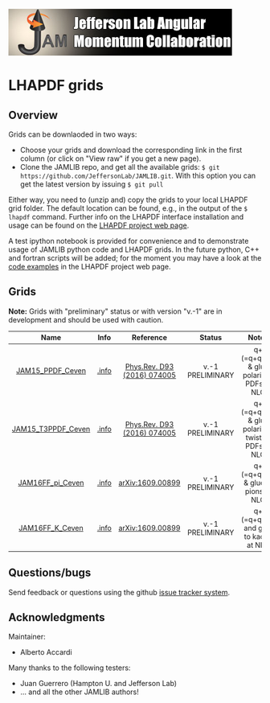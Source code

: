 [![jamlogo](../gallery/jam.jpg)](http://www.jlab.org/jam)

# LHAPDF grids 

## Overview

Grids can be downlaoded in two ways:

* Choose your grids and download the corresponding link in the first column (or click on "View raw" if you get a new page).
* Clone the JAMLIB repo, and get all the available grids:  `$ git https://github.com/JeffersonLab/JAMLIB.git`. With this option you can get the latest version by issuing `$ git pull`

Either way, you need to (unzip and) copy the grids to your local LHAPDF grid folder. The default location can be found, e.g., in the output of the `$ lhapdf` command. Further info on the LHAPDF interface installation and usage can be found on the [LHAPDF project web page](https://lhapdf.hepforge.org/).

A test ipython notebook is provided for convenience and to demonstrate usage of JAMLIB python code and LHAPDF grids. In the future python, C++ and fortran scripts will be added; for the moment you may have a look at the  [code examples](https://lhapdf.hepforge.org/codeexamples.html) in the LHAPDF project web page.

## Grids

**Note:** Grids with "preliminary" status or with version "v.-1" are in development and should be used with caution.

| Name                                         | Info                                            | Reference                                                      | Status | Notes                                       |
| :--:                                         | :--:                                            | :--:                                                           | :--:   | :--:                                        |
| [JAM15_PPDF_Ceven](zip/JAM15_PPDF_Ceven.zip) | [.info](GRIDS/JAM15_PPDF_Ceven/JAM15_PPDF_Ceven.info) | [Phys.Rev. D93 (2016) 074005](http://inspirehep.net/record/1418180?ln=en) | v.-1  PRELIMINARY   | q+ (=q+qbar) & glue polarized PDFs at NLO     |
| [JAM15_T3PPDF_Ceven](zip/JAM15_PPDF_Ceven.zip) | [.info](GRIDS/JAM15_T3PPDF_Ceven/JAM15_T3PPDF_Ceven.info) | [Phys.Rev. D93 (2016) 074005](http://inspirehep.net/record/1418180?ln=en) | v.-1  PRELIMINARY   | q+ (=q+qbar) & glue polarized twist-3 PDFs  at NLO     |
| [JAM16FF_pi_Ceven](zip/JAM16_FF_pi_Ceven.zip) | [.info](GRIDS/JAM16_FF_pi_Ceven/JAM16_FF_pi_Ceven.info) | [arXiv:1609.00899](http://inspirehep.net/record/1485196) | v.-1  PRELIMINARY   | q+ (=q+qbar) & glue to pions at NLO     |
| [JAM16FF_K_Ceven](zip/JAM16_FF_K_Ceven.zip)   | [.info](GRIDS/JAM16_FF_K_Ceven/JAM16_FF_K_Ceven.info)   | [arXiv:1609.00899](http://inspirehep.net/record/1485196) | v.-1  PRELIMINARY   | q+ (=q+qbar) and glue to kaons at NLO             |


## Questions/bugs

Send feedback or questions using the github 
[issue tracker system](https://github.com/JeffersonLab/JAMLIB/issues).


## Acknowledgments

Maintainer:
* Alberto Accardi

Many thanks to the following testers:
* Juan Guerrero (Hampton U. and Jefferson Lab)
* ... and all the other JAMLIB authors! 
